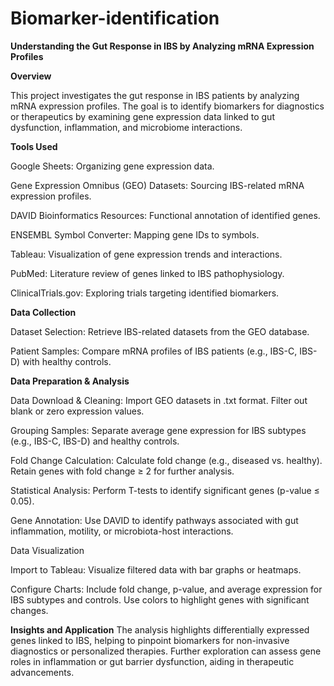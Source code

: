 # Biomarker-identification

**Understanding the Gut Response in IBS by Analyzing mRNA Expression Profiles**

**Overview**

This project investigates the gut response in IBS patients by analyzing mRNA expression profiles. The goal is to identify biomarkers for diagnostics or therapeutics by examining gene expression data linked to gut dysfunction, inflammation, and microbiome interactions.

**Tools Used**

Google Sheets: Organizing gene expression data.

Gene Expression Omnibus (GEO) Datasets: Sourcing IBS-related mRNA expression profiles.

DAVID Bioinformatics Resources: Functional annotation of identified genes.

ENSEMBL Symbol Converter: Mapping gene IDs to symbols.

Tableau: Visualization of gene expression trends and interactions.

PubMed: Literature review of genes linked to IBS pathophysiology.

ClinicalTrials.gov: Exploring trials targeting identified biomarkers.


**Data Collection**

Dataset Selection: Retrieve IBS-related datasets from the GEO database.

Patient Samples: Compare mRNA profiles of IBS patients (e.g., IBS-C, IBS-D) with healthy controls.


**Data Preparation & Analysis**

Data Download & Cleaning:
Import GEO datasets in .txt format.
Filter out blank or zero expression values.

Grouping Samples:
Separate average gene expression for IBS subtypes (e.g., IBS-C, IBS-D) and healthy controls.

Fold Change Calculation:
Calculate fold change (e.g., diseased vs. healthy).
Retain genes with fold change ≥ 2 for further analysis.

Statistical Analysis:
Perform T-tests to identify significant genes (p-value ≤ 0.05).

Gene Annotation:
Use DAVID to identify pathways associated with gut inflammation, motility, or microbiota-host interactions.


Data Visualization

Import to Tableau:
Visualize filtered data with bar graphs or heatmaps.

Configure Charts:
Include fold change, p-value, and average expression for IBS subtypes and controls.
Use colors to highlight genes with significant changes.

**Insights and Application**
The analysis highlights differentially expressed genes linked to IBS, helping to pinpoint biomarkers for non-invasive diagnostics or personalized therapies. Further exploration can assess gene roles in inflammation or gut barrier dysfunction, aiding in therapeutic advancements.


